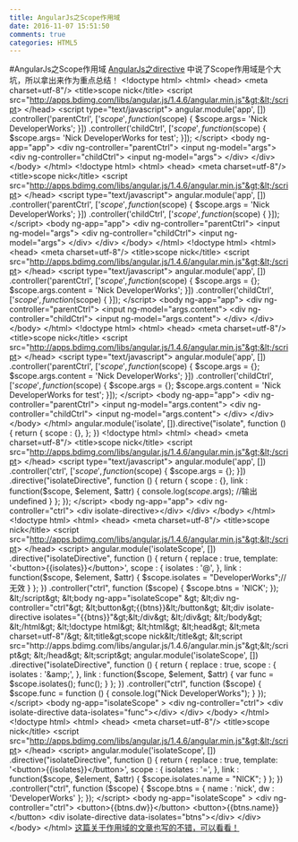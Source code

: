 ```yaml
---
title: AngularJs之Scope作用域
date: 2016-11-07 15:51:50
comments: true
categories: HTML5
---
```


#AngularJs之Scope作用域
[AngularJs之directive](http://www.cnblogs.com/puyongsong/p/6012963.html)
中说了Scope作用域是个大坑，所以拿出来作为重点总结！ &lt;!doctype html&gt; &lt;html&gt; &lt;head&gt;     &lt;meta charset=utf-8"/&gt;     &lt;title&gt;scope nick&lt;/title&gt;     &lt;script src="http://apps.bdimg.com/libs/angular.js/1.4.6/angular.min.js"&gt;&lt;/script&gt; &lt;/head&gt; &lt;script type="text/javascript"&gt;     angular.module('app', [])             .controller('parentCtrl', ['$scope', function($scope) {                 $scope.args= 'Nick DeveloperWorks';             }])             .controller('childCtrl', ['$scope', function($scope) {                 $scope.args= 'Nick DeveloperWorks for test';             }]); &lt;/script&gt; &lt;body ng-app="app"&gt; &lt;div ng-controller="parentCtrl"&gt;     &lt;input ng-model="args"&gt;     &lt;div ng-controller="childCtrl"&gt;         &lt;input ng-model="args"&gt;     &lt;/div&gt; &lt;/div&gt; &lt;/body&gt; &lt;/html&gt;  &lt;!doctype html&gt; &lt;html&gt; &lt;head&gt;     &lt;meta charset=utf-8"/&gt;     &lt;title&gt;scope nick&lt;/title&gt;     &lt;script src="http://apps.bdimg.com/libs/angular.js/1.4.6/angular.min.js"&gt;&lt;/script&gt; &lt;/head&gt; &lt;script type="text/javascript"&gt;     angular.module('app', [])             .controller('parentCtrl', ['$scope', function($scope) {                 $scope.args = 'Nick DeveloperWorks';             }])             .controller('childCtrl', ['$scope', function($scope) {             }]); &lt;/script&gt; &lt;body ng-app="app"&gt; &lt;div ng-controller="parentCtrl"&gt;     &lt;input ng-model="args"&gt;     &lt;div ng-controller="childCtrl"&gt;         &lt;input ng-model="args"&gt;     &lt;/div&gt; &lt;/div&gt; &lt;/body&gt; &lt;/html&gt;  &lt;!doctype html&gt; &lt;html&gt; &lt;head&gt;     &lt;meta charset=utf-8"/&gt;     &lt;title&gt;scope nick&lt;/title&gt;     &lt;script src="http://apps.bdimg.com/libs/angular.js/1.4.6/angular.min.js"&gt;&lt;/script&gt; &lt;/head&gt; &lt;script type="text/javascript"&gt;     angular.module('app', [])             .controller('parentCtrl', ['$scope', function($scope) {                 $scope.args = {};                 $scope.args.content = 'Nick DeveloperWorks';             }])             .controller('childCtrl', ['$scope', function($scope) {             }]); &lt;/script&gt; &lt;body ng-app="app"&gt; &lt;div ng-controller="parentCtrl"&gt;     &lt;input ng-model="args.content"&gt;     &lt;div ng-controller="childCtrl"&gt;         &lt;input ng-model="args.content"&gt;     &lt;/div&gt; &lt;/div&gt; &lt;/body&gt; &lt;/html&gt;  &lt;!doctype html&gt; &lt;html&gt; &lt;head&gt;     &lt;meta charset=utf-8"/&gt;     &lt;title&gt;scope nick&lt;/title&gt;     &lt;script src="http://apps.bdimg.com/libs/angular.js/1.4.6/angular.min.js"&gt;&lt;/script&gt; &lt;/head&gt; &lt;script type="text/javascript"&gt;     angular.module('app', [])             .controller('parentCtrl', ['$scope', function($scope) {                 $scope.args = {};                 $scope.args.content = 'Nick DeveloperWorks';             }])             .controller('childCtrl', ['$scope', function($scope) {                 $scope.args = {};                 $scope.args.content = 'Nick DeveloperWorks for test';             }]); &lt;/script&gt; &lt;body ng-app="app"&gt; &lt;div ng-controller="parentCtrl"&gt;     &lt;input ng-model="args.content"&gt;     &lt;div ng-controller="childCtrl"&gt;         &lt;input ng-model="args.content"&gt;     &lt;/div&gt; &lt;/div&gt; &lt;/body&gt; &lt;/html&gt;  angular.module('isolate', []).directive("isolate", function () {  return {  scope : {},  }; })  &lt;!doctype html&gt; &lt;html&gt; &lt;head&gt;     &lt;meta charset=utf-8"/&gt;     &lt;title&gt;scope nick&lt;/title&gt;     &lt;script src="http://apps.bdimg.com/libs/angular.js/1.4.6/angular.min.js"&gt;&lt;/script&gt; &lt;/head&gt; &lt;script type="text/javascript"&gt;     angular.module('app', [])             .controller('ctrl', ['$scope', function($scope) {                 $scope.args = {};             }])             .directive("isolateDirective", function () {                 return {                     scope : {},                     link : function($scope, $element, $attr) {                         console.log($scope.$args); //输出 undefined                     }                 };             }); &lt;/script&gt; &lt;body ng-app="app"&gt; &lt;div ng-controller="ctrl"&gt;     &lt;div isolate-directive&gt;&lt;/div&gt; &lt;/div&gt; &lt;/body&gt; &lt;/html&gt;  &lt;!doctype html&gt; &lt;html&gt; &lt;head&gt;     &lt;meta charset=utf-8"/&gt;     &lt;title&gt;scope nick&lt;/title&gt;     &lt;script src="http://apps.bdimg.com/libs/angular.js/1.4.6/angular.min.js"&gt;&lt;/script&gt; &lt;/head&gt; &lt;script&gt;     angular.module('isolateScope', [])             .directive("isolateDirective", function () {                 return {                     replace : true,                     template: '&lt;button&gt;{{isolates}}&lt;/button&gt;',                     scope : {                         isolates : '@',                     },                     link : function($scope, $element, $attr) {                         $scope.isolates = "DeveloperWorks";//无效                     }                 };             })             .controller("ctrl", function ($scope) {                 $scope.btns = 'NICK';             }); &lt;/script&gt; &lt;body ng-app="isolateScope" &gt; &lt;div ng-controller="ctrl"&gt;     &lt;button&gt;{{btns}}&lt;/button&gt;     &lt;div isolate-directive isolates="{{btns}}"&gt;&lt;/div&gt; &lt;/div&gt; &lt;/body&gt; &lt;/html&gt;  &lt;!doctype html&gt; &lt;html&gt; &lt;head&gt;     &lt;meta charset=utf-8"/&gt;     &lt;title&gt;scope nick&lt;/title&gt;     &lt;script src="http://apps.bdimg.com/libs/angular.js/1.4.6/angular.min.js"&gt;&lt;/script&gt; &lt;/head&gt; &lt;script&gt;     angular.module('isolateScope', [])             .directive("isolateDirective", function () {                 return {                     replace : true,                     scope : {                         isolates : '&amp;',                     },                     link : function($scope, $element, $attr) {                         var func = $scope.isolates();                         func();                     }                 };             })             .controller("ctrl", function ($scope) {                 $scope.func = function () {                     console.log("Nick DeveloperWorks");                 }             }); &lt;/script&gt; &lt;body ng-app="isolateScope" &gt; &lt;div ng-controller="ctrl"&gt;     &lt;div isolate-directive data-isolates="func"&gt;&lt;/div&gt; &lt;/div&gt; &lt;/body&gt; &lt;/html&gt;  &lt;!doctype html&gt; &lt;html&gt; &lt;head&gt;     &lt;meta charset=utf-8"/&gt;     &lt;title&gt;scope nick&lt;/title&gt;     &lt;script src="http://apps.bdimg.com/libs/angular.js/1.4.6/angular.min.js"&gt;&lt;/script&gt; &lt;/head&gt; &lt;script&gt;     angular.module('isolateScope', [])             .directive("isolateDirective", function () {                 return {                     replace : true,                     template: '&lt;button&gt;{{isolates}}&lt;/button&gt;',                     scope : {                         isolates : '=',                     },                     link : function($scope, $element, $attr) {                         $scope.isolates.name = "NICK";                     }                 };             })             .controller("ctrl", function ($scope) {                 $scope.btns = {                     name : 'nick',                     dw : 'DeveloperWorks'                 };             }); &lt;/script&gt; &lt;body ng-app="isolateScope" &gt; &lt;div ng-controller="ctrl"&gt;     &lt;button&gt;{{btns.dw}}&lt;/button&gt;     &lt;button&gt;{{btns.name}}&lt;/button&gt;     &lt;div isolate-directive data-isolates="btns"&gt;&lt;/div&gt; &lt;/div&gt; &lt;/body&gt; &lt;/html&gt; [这篇关于作用域的文章也写的不错，可以看看！](http://www.cnblogs.com/xing901022/p/4291521.html)
&nbsp;
